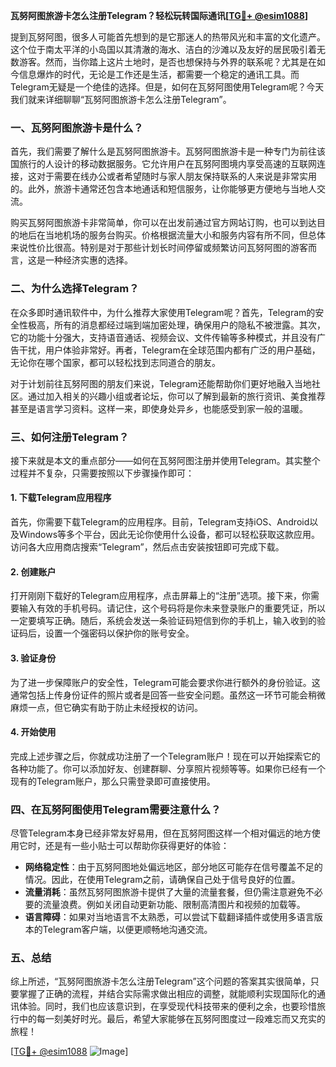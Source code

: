 **瓦努阿图旅游卡怎么注册Telegram？轻松玩转国际通讯[[TG💪+ @esim1088](https://t.me/s/esim1088)]**

提到瓦努阿图，很多人可能首先想到的是它那迷人的热带风光和丰富的文化遗产。这个位于南太平洋的小岛国以其清澈的海水、洁白的沙滩以及友好的居民吸引着无数游客。然而，当你踏上这片土地时，是否也想保持与外界的联系呢？尤其是在如今信息爆炸的时代，无论是工作还是生活，都需要一个稳定的通讯工具。而Telegram无疑是一个绝佳的选择。但是，如何在瓦努阿图使用Telegram呢？今天我们就来详细聊聊“瓦努阿图旅游卡怎么注册Telegram”。

### 一、瓦努阿图旅游卡是什么？

首先，我们需要了解什么是瓦努阿图旅游卡。瓦努阿图旅游卡是一种专门为前往该国旅行的人设计的移动数据服务。它允许用户在瓦努阿图境内享受高速的互联网连接，这对于需要在线办公或者希望随时与家人朋友保持联系的人来说是非常实用的。此外，旅游卡通常还包含本地通话和短信服务，让你能够更方便地与当地人交流。

购买瓦努阿图旅游卡非常简单，你可以在出发前通过官方网站订购，也可以到达目的地后在当地机场的服务台购买。价格根据流量大小和服务内容有所不同，但总体来说性价比很高。特别是对于那些计划长时间停留或频繁访问瓦努阿图的游客而言，这是一种经济实惠的选择。

### 二、为什么选择Telegram？

在众多即时通讯软件中，为什么推荐大家使用Telegram呢？首先，Telegram的安全性极高，所有的消息都经过端到端加密处理，确保用户的隐私不被泄露。其次，它的功能十分强大，支持语音通话、视频会议、文件传输等多种模式，并且没有广告干扰，用户体验非常好。再者，Telegram在全球范围内都有广泛的用户基础，无论你在哪个国家，都可以轻松找到志同道合的朋友。

对于计划前往瓦努阿图的朋友们来说，Telegram还能帮助你们更好地融入当地社区。通过加入相关的兴趣小组或者论坛，你可以了解到最新的旅行资讯、美食推荐甚至是语言学习资料。这样一来，即使身处异乡，也能感受到家一般的温暖。

### 三、如何注册Telegram？

接下来就是本文的重点部分——如何在瓦努阿图注册并使用Telegram。其实整个过程并不复杂，只需要按照以下步骤操作即可：

#### 1. 下载Telegram应用程序

首先，你需要下载Telegram的应用程序。目前，Telegram支持iOS、Android以及Windows等多个平台，因此无论你使用什么设备，都可以轻松获取这款应用。访问各大应用商店搜索“Telegram”，然后点击安装按钮即可完成下载。

#### 2. 创建账户

打开刚刚下载好的Telegram应用程序，点击屏幕上的“注册”选项。接下来，你需要输入有效的手机号码。请记住，这个号码将是你未来登录账户的重要凭证，所以一定要填写正确。随后，系统会发送一条验证码短信到你的手机上，输入收到的验证码后，设置一个强密码以保护你的账号安全。

#### 3. 验证身份

为了进一步保障账户的安全性，Telegram可能会要求你进行额外的身份验证。这通常包括上传身份证件的照片或者是回答一些安全问题。虽然这一环节可能会稍微麻烦一点，但它确实有助于防止未经授权的访问。

#### 4. 开始使用

完成上述步骤之后，你就成功注册了一个Telegram账户！现在可以开始探索它的各种功能了。你可以添加好友、创建群聊、分享照片视频等等。如果你已经有一个现有的Telegram账户，那么只需登录即可直接使用。

### 四、在瓦努阿图使用Telegram需要注意什么？

尽管Telegram本身已经非常友好易用，但在瓦努阿图这样一个相对偏远的地方使用它时，还是有一些小贴士可以帮助你获得更好的体验：

- **网络稳定性**：由于瓦努阿图地处偏远地区，部分地区可能存在信号覆盖不足的情况。因此，在使用Telegram之前，请确保自己处于信号良好的位置。
- **流量消耗**：虽然瓦努阿图旅游卡提供了大量的流量套餐，但仍需注意避免不必要的流量浪费。例如关闭自动更新功能、限制高清图片和视频的加载等。
- **语言障碍**：如果对当地语言不太熟悉，可以尝试下载翻译插件或使用多语言版本的Telegram客户端，以便更顺畅地沟通交流。

### 五、总结

综上所述，“瓦努阿图旅游卡怎么注册Telegram”这个问题的答案其实很简单，只要掌握了正确的流程，并结合实际需求做出相应的调整，就能顺利实现国际化的通讯体验。同时，我们也应该意识到，在享受现代科技带来的便利之余，也要珍惜旅行中的每一刻美好时光。最后，希望大家能够在瓦努阿图度过一段难忘而又充实的旅程！

[[TG💪+ @esim1088](https://t.me/s/esim1088) ![Image](https://i.postimg.cc/4NQfJmqS/Snipaste-2025-05-13-00-14-12.png)]